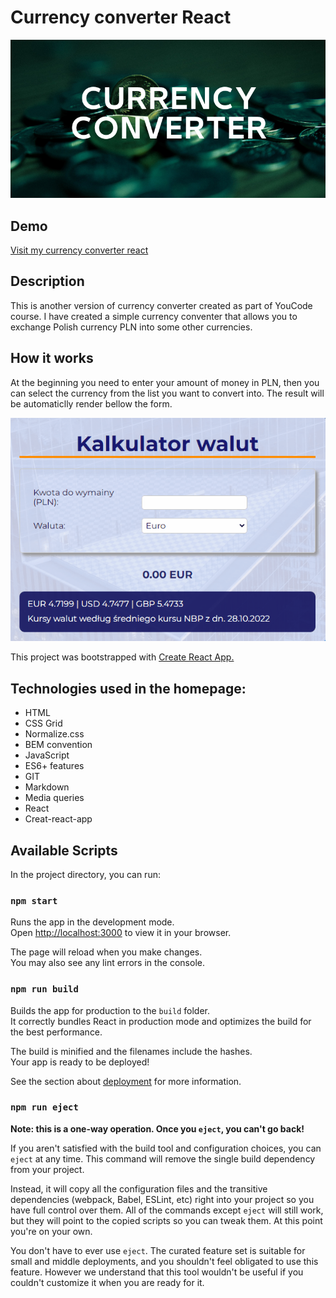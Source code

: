 # Currency converter React

![To-do list react](https://github.com/Patryk-Solinski/currency-converter-react/blob/master/public/currency-converter3.png?raw=true)

## Demo
[Visit my currency converter react](https://solinskideveloper.github.io/currency-converter-react/)

## Description
This is another version of currency converter created as part of YouCode course. I have created a simple currency conventer that allows you to exchange Polish currency PLN into some other currencies.

## How it works
At the beginning you need to enter your amount of money in PLN, then you can select the currency from the list you want to convert into. The result will be automaticlly render bellow the form.

![Curency-converter](https://github.com/Patryk-Solinski/currency-converter-react/blob/master/public/currency-converter-react.gif?raw=true)


This project was bootstrapped with [Create React App.](https://github.com/facebook/create-react-app)

## Technologies used in the homepage:
- HTML
- CSS Grid
- Normalize.css
- BEM convention
- JavaScript
- ES6+ features
- GIT
- Markdown
- Media queries
- React
- Creat-react-app

## Available Scripts

In the project directory, you can run:

### `npm start`

Runs the app in the development mode.\
Open [http://localhost:3000](http://localhost:3000) to view it in your browser.

The page will reload when you make changes.\
You may also see any lint errors in the console.

### `npm run build`

Builds the app for production to the `build` folder.\
It correctly bundles React in production mode and optimizes the build for the best performance.

The build is minified and the filenames include the hashes.\
Your app is ready to be deployed!

See the section about [deployment](https://facebook.github.io/create-react-app/docs/deployment) for more information.

### `npm run eject`

**Note: this is a one-way operation. Once you `eject`, you can't go back!**

If you aren't satisfied with the build tool and configuration choices, you can `eject` at any time. This command will remove the single build dependency from your project.

Instead, it will copy all the configuration files and the transitive dependencies (webpack, Babel, ESLint, etc) right into your project so you have full control over them. All of the commands except `eject` will still work, but they will point to the copied scripts so you can tweak them. At this point you're on your own.

You don't have to ever use `eject`. The curated feature set is suitable for small and middle deployments, and you shouldn't feel obligated to use this feature. However we understand that this tool wouldn't be useful if you couldn't customize it when you are ready for it.

